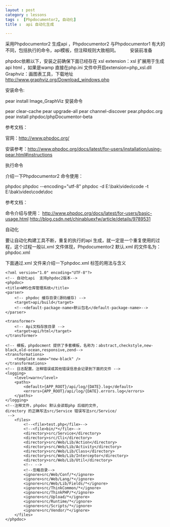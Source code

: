 ```yaml
---
layout : post
category : lessons
tags :  [Phpdocumentor2, 自动化]
title :  api 自动化生成

---
```



采用Phpdocumentor2 生成api ，Phpdocumentor2 与Phpdocumentor1 有大的不同，包括执行的命令，api模板，但注释规则大致相同。
　　
安装前准备

phpdoc依赖以下，安装之前确保下面已经存在
xsl extension：xsl 扩展用于生成api html ，如果是wamp 直接在php.ini 文件中开启extension=php_xsl.dll 
Graphviz：画图表工具，下载地址
http://www.graphviz.org/Download_windows.php

安装命令:

pear install Image_GraphViz
安装命令

pear clear-cache
pear upgrade-all
pear channel-discover pear.phpdoc.org
pear install phpdoc/phpDocumentor-beta       

参考文档：

官网：http://www.phpdoc.org/

安装参考：http://www.phpdoc.org/docs/latest/for-users/installation/using-pear.html#instructions

执行命令

介绍一下Phpdocumentor2 命令使用：

phpdoc
phpdoc  --encoding="utf-8"
phpdoc   -d E:\bak\video\code  -t E:\bak\video\code\doc

参考文档：

命令介绍与使用：
http://www.phpdoc.org/docs/latest/for-users/basic-usage.html
http://blog.csdn.net/chinabluexfw/article/details/9789531



自动化

要让自动化构建工具不断，重复的执行的api 生成，就一定是一个重复使用的过程，这个过程一般以.xml 文件体现，Phpdocumentor2 默认.xml 的文件名为：phpdoc.xml

下面通过.xml 文件来介绍一下phpdoc.xml 标签的用法与含义

    <?xml version="1.0" encoding="UTF-8"?>
    <!-- 自动化api  支持phpdoc2版本-->
    <phpdoc>
    <title>WMS仓库管理系统</title>
    <parser>
        <!-- phpdoc 缓存目录(源码缓存) -->
        <target>api/build</target>
        <!--<default-package-name>默认包名</default-package-name>-->
    </parser>
    
    <transformer>
        <!-- Api文档存放目录 -->
        <target>api/html</target>
    </transformer>
    
    <!-- 模板，phpdocment 提供了多套模板，名称为：abstract,checkstyle,new-black,old-ocean,responsive,zend--> 
    <transformations>
        <template name="new-black" />
    </transformations>
    <!-- 日志配置，注释错误或其他错误信息会记录到下面的文件 -->
    <logging>
        <level>warn</level>
        <paths>
            <default>{APP_ROOT}/api/log/{DATE}.log</default>
            <errors>{APP_ROOT}/api/log/{DATE}.errors.log</errors>
        </paths>
    </logging>
    <!--注释文件，phpdoc 默认会读取php 后缀的文件,
    directory 的正确写法src/Service 错误写法src/Service/
     -->
        <files>
            <!--<file>test.php</file>-->
            <!--<file>bin/*</file>-->
    		<directory>src/Service</directory>
    		<directory>src/Cli</directory>
    		<directory>src/Web/Lib/Action</directory>
    		<directory>src/Web/Lib/Activity</directory>
    		<directory>src/Web/Lib/Class</directory>
    		<directory>src/Web/Lib/Interceptor</directory>
    		<directory>src/Web/Lib/Util</directory>
    		<!-- -->
    		<!--忽略目录-->
    		<ignore>src/Web/Conf/*</ignore>
    		<ignore>src/Web/Lang/*</ignore>
    		<ignore>src/Web/Lib/Fields/*</ignore>
    		<ignore>src/ThinkCommon/*</ignore>
            <ignore>src/ThinkPHP/*</ignore>
            <ignore>src/Upload/*</ignore>
            <ignore>src/Runtime/*</ignore>
            <ignore>src/Scripts/*</ignore>
            <ignore>src/Vendor/*</ignore>
        </files>
    </phpdoc>
